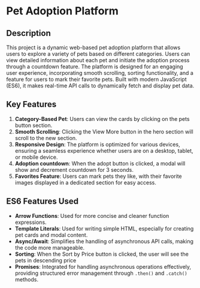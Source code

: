 # Pet Adoption Platform

## Description
This project is a dynamic web-based pet adoption platform that allows users to explore a variety of pets based on different categories. Users can view detailed information about each pet and initiate the adoption process through a countdown feature. The platform is designed for an engaging user experience, incorporating smooth scrolling, sorting functionality, and a feature for users to mark their favorite pets. Built with modern JavaScript (ES6), it makes real-time API calls to dynamically fetch and display pet data.

## Key Features
1. **Category-Based Pet**: Users can view the cards by clicking on the pets button section.
2. **Smooth Scrolling**: Clicking the View More button in the hero section will scroll to the new section.
3. **Responsive Design**: The platform is optimized for various devices, ensuring a seamless experience whether users are on a desktop, tablet, or mobile device.
4. **Adoption countdown**: When the adopt button is clicked, a modal will show and decrement countdown for 3 seconds.
5. **Favorites Feature**: Users can mark pets they like, with their favorite images displayed in a dedicated section for easy access.

## ES6 Features Used
- **Arrow Functions**: Used for more concise and cleaner function expressions.
- **Template Literals**: Used for writing simple HTML, especially for creating pet cards and modal content.
- **Async/Await**: Simplifies the handling of asynchronous API calls, making the code more manageable.
- **Sorting**: When the Sort by Price button is clicked, the user will see the pets in descending price
- **Promises**:   Integrated for handling asynchronous operations effectively, providing structured error management through `.then()` and `.catch()` methods.

